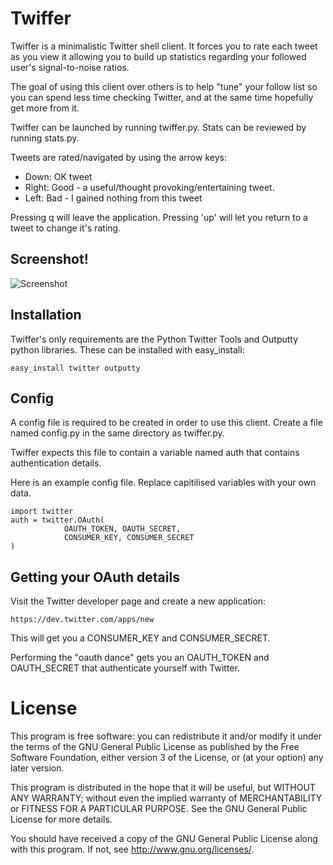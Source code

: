 Twiffer
=======

Twiffer is a minimalistic Twitter shell client. It forces you to rate
each tweet as you view it allowing you to build up statistics
regarding your followed user's signal-to-noise ratios.

The goal of using this client over others is to help "tune" your follow
list so you can spend less time checking Twitter, and at the same time
hopefully get more from it.

Twiffer can be launched by running twiffer.py. Stats can be reviewed
by running stats.py.

Tweets are rated/navigated by using the arrow keys:

* Down: OK tweet
* Right: Good - a useful/thought provoking/entertaining tweet.
* Left: Bad - I gained nothing from this tweet

Pressing q will leave the application. Pressing 'up' will let you return
to a tweet to change it's rating.


Screenshot!
-----------

![Screenshot](http://i.imgur.com/O2Ugg2Q.png)


Installation
------------

Twiffer's only requirements are the Python Twitter Tools and Outputty
python libraries. These can be installed with easy_install:

    easy_install twitter outputty


Config
------

A config file is required to be created in order to use this client.
Create a file named config.py in the same directory as twiffer.py.

Twiffer expects this file to contain a variable named auth that
contains authentication details.

Here is an example config file. Replace capitilised variables with
your own data.

    import twitter
    auth = twitter.OAuth(
                OAUTH_TOKEN, OAUTH_SECRET,
                CONSUMER_KEY, CONSUMER_SECRET
    )


Getting your OAuth details
--------------------------

Visit the Twitter developer page and create a new application:

    https://dev.twitter.com/apps/new

This will get you a CONSUMER_KEY and CONSUMER_SECRET.

Performing the "oauth dance" gets you an OAUTH_TOKEN and OAUTH_SECRET
that authenticate yourself with Twitter.


License
=======

This program is free software: you can redistribute it and/or modify
it under the terms of the GNU General Public License as published by
the Free Software Foundation, either version 3 of the License, or
(at your option) any later version.

This program is distributed in the hope that it will be useful,
but WITHOUT ANY WARRANTY; without even the implied warranty of
MERCHANTABILITY or FITNESS FOR A PARTICULAR PURPOSE.  See the
GNU General Public License for more details.

You should have received a copy of the GNU General Public License
along with this program.  If not, see <http://www.gnu.org/licenses/>.
